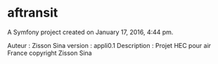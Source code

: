 aftransit
=========

A Symfony project created on January 17, 2016, 4:44 pm.

Auteur : Zisson Sina
version : appli0.1
Description : Projet HEC pour air France
copyright Zisson Sina
